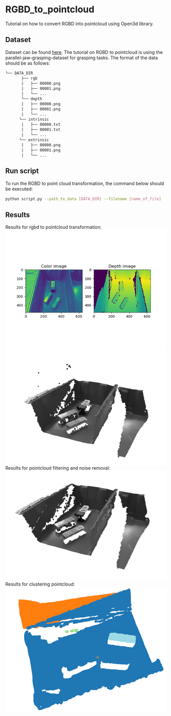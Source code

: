 # RGBD_to_pointcloud
Tutorial on how to convert RGBD into pointcloud using Open3d library.

## Dataset
 Dataset can be found [here](https://3dvision.princeton.edu/projects/2017/arc/#datasets).
 The tutorial on RGBD to pointcloud is using the parallel-jaw-grasping-dataset for grasping tasks.
 The format of the data should be as follows:
 ```plain
└── DATA_DIR
       ├── rgb
       |   ├── 00000.png
       |   ├── 00001.png
       |   └── ...
       └── depth
       |   ├── 00000.png
       |   ├── 00001.png
       |   └── ...
       └── intrinsic
       |   ├── 00000.txt
       |   ├── 00001.txt
       |   └── ...
       └── extrinsic
       |   ├── 00000.png
       |   ├── 00001.png
       |   └── ...
```
## Run script

To run the RGBD to point cloud transformation, the command below should be executed:
```bash
python script.py --path_to_data [DATA_DIR] --filename [name_of_file]
```

## Results
Results for rgbd to pointcloud transformation:
![Project Image](results/rgbd.png)
![Project Image](results/pointcloud.png)
Results for pointcloud filtering and noise removal:
![Project Image](results/filtered_pointcloud.png)
Results for clustering pointcloud:
![Project Image](results/clusters.png)